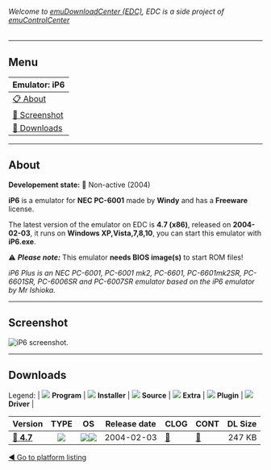 ###### Welcome to [emuDownloadCenter (EDC)](https://github.com/PhoenixInteractiveNL/emuDownloadCenter/wiki/), EDC is a side project of [emuControlCenter](https://github.com/PhoenixInteractiveNL/emuControlCenter/wiki/)
***
## Menu
| **Emulator: iP6** |
|:---------|
| [:clipboard: About](#about) |
| [:sunrise: Screenshot](#screenshot) |
| [:floppy_disk: Downloads](#downloads) |
***
## About
**Developement state:** :red_circle: Non-active (2004)

**iP6** is a emulator for **NEC PC-6001** made by **Windy** and has a **Freeware** license.

The latest version of the emulator on EDC is **4.7 (x86)**, released on **2004-02-03**, it runs on **Windows XP,Vista,7,8,10**, you can start this emulator with **iP6.exe**.

:warning: _**Please note:**_ This emulator **needs BIOS image(s)** to start ROM files!

_iP6 Plus is an NEC PC-6001, PC-6001 mk2, PC-6601, PC-6601mk2SR, PC-6601SR, PC-6006SR and PC-6007SR emulator based on the iP6 emulator by Mr Ishioka._
***
## Screenshot
![](https://raw.githubusercontent.com/PhoenixInteractiveNL/emuDownloadCenter/master/hooks/ip6plus/emulator_screen_01.jpg "iP6 screenshot.")
***
## Downloads
Legend:
| ![](https://raw.githubusercontent.com/wiki/PhoenixInteractiveNL/emuDownloadCenter/images_misc/icon_program_24.png) **Program** | 
![](https://raw.githubusercontent.com/wiki/PhoenixInteractiveNL/emuDownloadCenter/images_misc/icon_installer_24.png) **Installer** | 
![](https://raw.githubusercontent.com/wiki/PhoenixInteractiveNL/emuDownloadCenter/images_misc/icon_source_code_24.png) **Source** | 
![](https://raw.githubusercontent.com/wiki/PhoenixInteractiveNL/emuDownloadCenter/images_misc/icon_extra_24.png) **Extra** | 
![](https://raw.githubusercontent.com/wiki/PhoenixInteractiveNL/emuDownloadCenter/images_misc/icon_plugin_24.png) **Plugin** | 
![](https://raw.githubusercontent.com/wiki/PhoenixInteractiveNL/emuDownloadCenter/images_misc/icon_driver_24.png) **Driver** | 
 
| Version  | TYPE | OS | Release date  | CLOG | CONT | DL Size  |
|:---------|:----:|:--:|:-------------:|:-----|:-----|---------:|
| [:floppy_disk: **4.7**](https://github.com/PhoenixInteractiveNL/edc-repo0007/raw/master/ip6plus/4.7.7z) | ![](https://raw.githubusercontent.com/wiki/PhoenixInteractiveNL/emuDownloadCenter/images_misc/icon_program_24.png) | ![](https://raw.githubusercontent.com/wiki/PhoenixInteractiveNL/emuDownloadCenter/images_misc/logo_windows_24.png)![](https://raw.githubusercontent.com/wiki/PhoenixInteractiveNL/emuDownloadCenter/images_misc/icon_32-bit_24.png) | 2004-02-03 | [:page_facing_up:](https://github.com/PhoenixInteractiveNL/edc-repo0007/blob/master/ip6plus/4.7_changelog.txt) | [:mag_right:](https://github.com/PhoenixInteractiveNL/edc-repo0007/blob/master/ip6plus/4.7_contents.txt) | 247 KB |

[:arrow_backward: Go to platform listing](https://github.com/PhoenixInteractiveNL/emuDownloadCenter/wiki/EDC-Platform-List)
